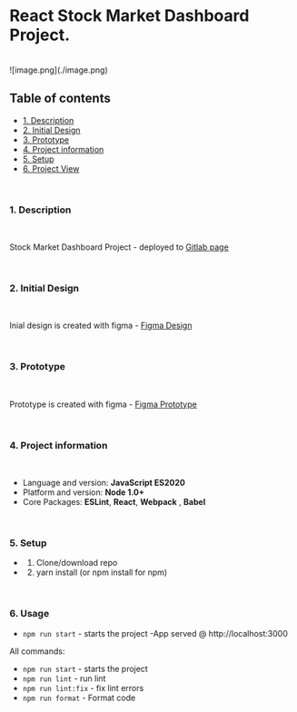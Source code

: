 # React Stock Market Dashboard Project.
<br>
![image.png](./image.png)

## Table of contents
   - [1. Description](#1-description)
   - [2. Initial Design](#2-design)
   - [3. Prototype](#3-prototype)
   - [4. Project information](#4-project-information)
   - [5. Setup](#5-setup)
   - [6. Project View](#6-project-view)

<br>


### **1. Description**
<br> 

Stock Market Dashboard Project - deployed to [Gitlab page](https://sashot.gitlab.io/stock-market-dashboard/)

<br>

### **2. Initial Design**
<br>

 Inial design is created with figma - [Figma Design](https://www.figma.com/file/sHykSXnAmYuFATmZnSSmN7/StockMarket?node-id=1%3A6)

<br>

### **3. Prototype**
<br>

 Prototype is created with figma  - [Figma Prototype](https://www.figma.com/proto/sHykSXnAmYuFATmZnSSmN7/StockMarket?node-id=6%3A22&scaling=scale-down&page-id=1%3A6&starting-point-node-id=6%3A22)

<br>

### **4. Project information**

<br>

- Language and version: **JavaScript ES2020**
- Platform and version: **Node 1.0+**
- Core Packages:  **ESLint**,  **React**,  **Webpack** ,  **Babel**


<br>

### **5. Setup**
   - 1. Clone/download repo
   - 2. yarn install (or npm install for npm)

<br>

### **6. Usage**
   - `npm run start` - starts the project -App served @ http://localhost:3000

All commands:

- `npm run start` - starts the project
- `npm run lint` - run lint
- `npm run lint:fix` - fix lint errors
- `npm run format` - Format code
